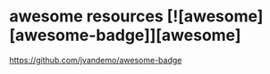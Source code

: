 # awesome resources [![awesome][awesome-badge]][awesome]

https://github.com/jvandemo/awesome-badge
